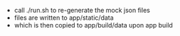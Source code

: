  * call ./run.sh to re-generate the mock json files
 * files are written to app/static/data
 * which is then copied to app/build/data upon app build
